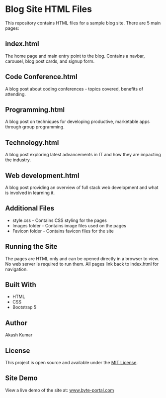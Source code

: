 <h1>Blog Site HTML Files</h1>

<p>This repository contains HTML files for a sample blog site. There are 5 main pages:</p>

<h2>index.html</h2>

<p>The home page and main entry point to the blog. Contains a navbar, carousel, blog post cards, and signup form.</p>

<h2>Code Conference.html</h2>

<p>A blog post about coding conferences - topics covered, benefits of attending.</p>

<h2>Programming.html</h2>

<p>A blog post on techniques for developing productive, marketable apps through group programming.</p>

<h2>Technology.html</h2>

<p>A blog post exploring latest advancements in IT and how they are impacting the industry.</p>

<h2>Web development.html</h2>

<p>A blog post providing an overview of full stack web development and what is involved in learning it.</p>

<h2>Additional Files</h2>

<ul>
  <li>style.css - Contains CSS styling for the pages</li>
  <li>Images folder - Contains image files used on the pages</li>
  <li>Favicon folder - Contains favicon files for the site</li>  
</ul>

<h2>Running the Site</h2>

<p>The pages are HTML only and can be opened directly in a browser to view. No web server is required to run them. All pages link back to index.html for navigation.</p>

<h2>Built With</h2>

<ul>
  <li>HTML</li>
  <li>CSS</li>
  <li>Bootstrap 5</li>
</ul>

<h2>Author</h2>

<p>Akash Kumar</p>

<h2>License</h2>

<p>This project is open source and available under the <a href="LICENSE.md">MIT License</a>.</p>

<h2>Site Demo</h2>

<p>View a live demo of the site at: <a href="https://byte-portal-blog.netlify.app/">www.byte-portal.com</a></p>